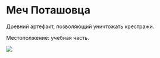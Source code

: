 # Меч Поташовца

Древний артефакт, позволяющий уничтожать крестражи.

Местополжение: учебная часть.

![](pics/sword.jpg)
